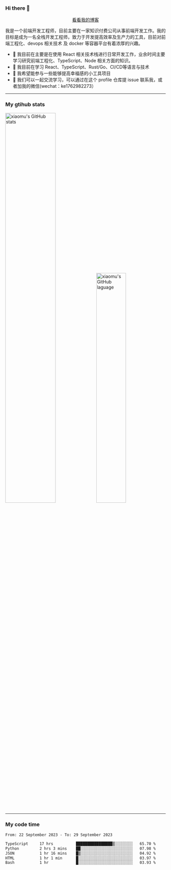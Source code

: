 ### Hi there 👋

<p align="center">
  <a href="https://real-jacket.github.io">看看我的博客</a>
</p>

我是一个前端开发工程师，目前主要在一家知识付费公司从事前端开发工作。我的目标是成为一名全栈开发工程师，致力于开发提高效率及生产力的工具，目前对前端工程化、devops 相关技术 及 docker 等容器平台有着浓厚的兴趣。

- 🔭 我目前在主要是在使用 React 相关技术栈进行日常开发工作，业余时间主要学习研究前端工程化、TypeScript、Node 相关方面的知识。
- 🌱 我目前在学习 React、TypeScript、Rust/Go、CI/CD等语言与技术
- 👯 我希望能参与一些能够提高幸福感的小工具项目
- 💬 我们可以一起交流学习，可以通过在这个 profile 仓库提 issue 联系我，或者加我的微信(wechat：ke1762982273）

***

### My gtihub stats

<a><img src="https://github-readme-stats-git-masterrstaa-rickstaa.vercel.app/api?username=real-jacket&&show_icons=true" title="xiaomu's GitHub stats" alt="xiaomu's GitHub stats" style="width:56%;"/></a>
<a><img src="https://github-readme-stats-git-masterrstaa-rickstaa.vercel.app/api/top-langs/?username=real-jacket&layout=compact" title="xiaomu's GitHub laguage" alt="xiaomu's GitHub laguage" style="width:43%;"/><a/>

***

### My code time

<!--START_SECTION:waka-->

```txt
From: 22 September 2023 - To: 29 September 2023

TypeScript     17 hrs          ████████████████▒░░░░░░░░   65.70 %
Python         2 hrs 3 mins    ██░░░░░░░░░░░░░░░░░░░░░░░   07.98 %
JSON           1 hr 16 mins    █▒░░░░░░░░░░░░░░░░░░░░░░░   04.92 %
HTML           1 hr 1 min      █░░░░░░░░░░░░░░░░░░░░░░░░   03.97 %
Bash           1 hr            █░░░░░░░░░░░░░░░░░░░░░░░░   03.93 %
```

<!--END_SECTION:waka-->
